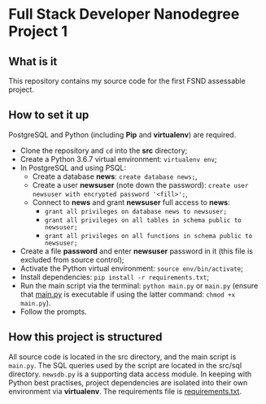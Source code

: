 # Full Stack Developer Nanodegree Project 1

## What is it

This repository contains my source code for the first FSND assessable project.

## How to set it up

PostgreSQL and Python (including **Pip** and **virtualenv**) are required.

* Clone the repository and `cd` into the **src** directory;
* Create a Python 3.6.7 virtual environment: `virtualenv env`;
* In PostgreSQL and using PSQL:
  * Create a database **news**: `create database news;`,
  * Create a user **newsuser** (note down the password): `create user newsuser with encrypted password '<fill>';`,
  * Connect to **news** and grant **newsuser** full access to **news**:
    * `grant all privileges on database news to newsuser;`
    * `grant all privileges on all tables in schema public to newsuser;`
    * `grant all privileges on all functions in schema public to newsuser;`
* Create a file **password** and enter **newsuser** password in it (this file is excluded from source control);
* Activate the Python virtual environment: `source env/bin/activate`;
* Install dependencies: `pip install -r requirements.txt`;
* Run the main script via the terminal: `python main.py` or `main.py` (ensure that [main.py](https://github.com/yottaawesome/fsnd-project-1/blob/master/src/main.py) is executable if using the latter command: `chmod +x main.py`).
* Follow the prompts.

## How this project is structured

All source code is located in the src directory, and the main script is `main.py`. The SQL queries used by the script are located in the src/sql directory. `newsdb.py` is a supporting data access module. In keeping with Python best practises, project dependencies are isolated into their own environment via **virtualenv**. The requirements file is [requirements.txt](https://github.com/yottaawesome/fsnd-project-1/blob/master/src/requirements.txt).